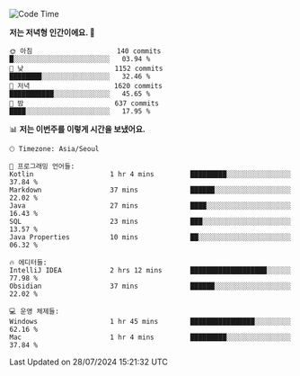   <!--START_SECTION:waka-->
![Code Time](http://img.shields.io/badge/Code%20Time-427%20hrs%206%20mins-blue)

**저는 저녁형 인간이에요. 🦉** 

```text
🌞 아침                     140 commits         █░░░░░░░░░░░░░░░░░░░░░░░░   03.94 % 
🌆 낮　                     1152 commits        ████████░░░░░░░░░░░░░░░░░   32.46 % 
🌃 저녁                     1620 commits        ███████████░░░░░░░░░░░░░░   45.65 % 
🌙 밤　                     637 commits         ████░░░░░░░░░░░░░░░░░░░░░   17.95 % 
```


📊 **저는 이번주를 이렇게 시간을 보냈어요.** 

```text
🕑︎ Timezone: Asia/Seoul

💬 프로그래밍 언어들: 
Kotlin                   1 hr 4 mins         █████████░░░░░░░░░░░░░░░░   37.84 % 
Markdown                 37 mins             ██████░░░░░░░░░░░░░░░░░░░   22.02 % 
Java                     27 mins             ████░░░░░░░░░░░░░░░░░░░░░   16.43 % 
SQL                      23 mins             ███░░░░░░░░░░░░░░░░░░░░░░   13.57 % 
Java Properties          10 mins             ██░░░░░░░░░░░░░░░░░░░░░░░   06.32 % 

🔥 에디터들: 
IntelliJ IDEA            2 hrs 12 mins       ███████████████████░░░░░░   77.98 % 
Obsidian                 37 mins             ██████░░░░░░░░░░░░░░░░░░░   22.02 % 

💻 운영 체제들: 
Windows                  1 hr 45 mins        ████████████████░░░░░░░░░   62.16 % 
Mac                      1 hr 4 mins         █████████░░░░░░░░░░░░░░░░   37.84 % 
```


 Last Updated on 28/07/2024 15:21:32 UTC
<!--END_SECTION:waka-->

